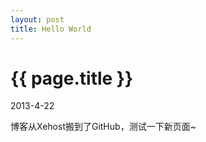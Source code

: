 ```yaml
---
layout: post
title: Hello World
---
```


{{ page.title }}
================

<p class="meta">2013-4-22</p>

博客从Xehost搬到了GitHub，测试一下新页面~
